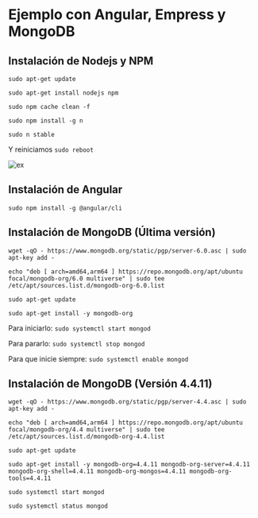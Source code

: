 # Ejemplo con Angular, Empress y MongoDB

## Instalación de Nodejs y NPM
`sudo apt-get update`

`sudo apt-get install nodejs npm`

`sudo npm cache clean -f`

`sudo npm install -g n`

`sudo n stable`

Y reiniciamos `sudo reboot`

![ex](https://user-images.githubusercontent.com/47986440/185801857-52a241d5-ceae-4d11-ba89-1029871db536.PNG)

## Instalación de Angular
`sudo npm install -g @angular/cli`

## Instalación de MongoDB (Última versión)
`wget -qO - https://www.mongodb.org/static/pgp/server-6.0.asc | sudo apt-key add -`

`echo "deb [ arch=amd64,arm64 ] https://repo.mongodb.org/apt/ubuntu focal/mongodb-org/6.0 multiverse" | sudo tee /etc/apt/sources.list.d/mongodb-org-6.0.list`

`sudo apt-get update`

`sudo apt-get install -y mongodb-org`

Para iniciarlo: `sudo systemctl start mongod`

Para pararlo: `sudo systemctl stop mongod`

Para que inicie siempre: `sudo systemctl enable mongod`

## Instalación de MongoDB (Versión 4.4.11)

`wget -qO - https://www.mongodb.org/static/pgp/server-4.4.asc | sudo apt-key add -`

`echo "deb [ arch=amd64,arm64 ] https://repo.mongodb.org/apt/ubuntu focal/mongodb-org/4.4 multiverse" | sudo tee /etc/apt/sources.list.d/mongodb-org-4.4.list`

`sudo apt-get update`

`sudo apt-get install -y mongodb-org=4.4.11 mongodb-org-server=4.4.11 mongodb-org-shell=4.4.11 mongodb-org-mongos=4.4.11 mongodb-org-tools=4.4.11`

`sudo systemctl start mongod`

`sudo systemctl status mongod`
